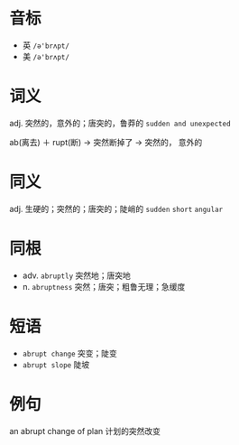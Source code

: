 # 音标

- 英 `/ə'brʌpt/`
- 美 `/ə'brʌpt/`

# 词义

adj. 突然的，意外的；唐突的，鲁莽的
`sudden and unexpected`



ab(离去) ＋ rupt(断) → 突然断掉了 → 突然的， 意外的

# 同义

adj. 生硬的；突然的；唐突的；陡峭的
`sudden` `short` `angular`

# 同根

- adv. `abruptly` 突然地；唐突地
- n. `abruptness` 突然；唐突；粗鲁无理；急缓度

# 短语

- `abrupt change` 突变；陡变
- `abrupt slope` 陡坡

# 例句

an abrupt change of plan
计划的突然改变


